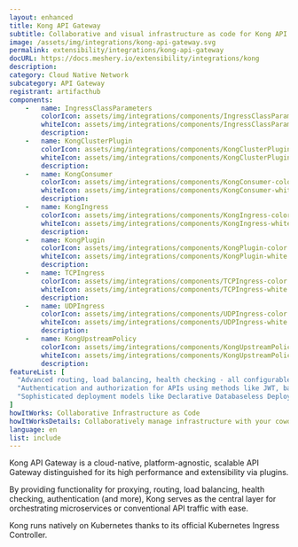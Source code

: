 ```yaml
---
layout: enhanced
title: Kong API Gateway
subtitle: Collaborative and visual infrastructure as code for Kong API Gateway
image: /assets/img/integrations/kong-api-gateway.svg
permalink: extensibility/integrations/kong-api-gateway
docURL: https://docs.meshery.io/extensibility/integrations/kong
description: 
category: Cloud Native Network
subcategory: API Gateway
registrant: artifacthub
components: 
	-	name: IngressClassParameters
		colorIcon: assets/img/integrations/components/IngressClassParameters-color.svg
		whiteIcon: assets/img/integrations/components/IngressClassParameters-white.svg
		description: 
	-	name: KongClusterPlugin
		colorIcon: assets/img/integrations/components/KongClusterPlugin-color.svg
		whiteIcon: assets/img/integrations/components/KongClusterPlugin-white.svg
		description: 
	-	name: KongConsumer
		colorIcon: assets/img/integrations/components/KongConsumer-color.svg
		whiteIcon: assets/img/integrations/components/KongConsumer-white.svg
		description: 
	-	name: KongIngress
		colorIcon: assets/img/integrations/components/KongIngress-color.svg
		whiteIcon: assets/img/integrations/components/KongIngress-white.svg
		description: 
	-	name: KongPlugin
		colorIcon: assets/img/integrations/components/KongPlugin-color.svg
		whiteIcon: assets/img/integrations/components/KongPlugin-white.svg
		description: 
	-	name: TCPIngress
		colorIcon: assets/img/integrations/components/TCPIngress-color.svg
		whiteIcon: assets/img/integrations/components/TCPIngress-white.svg
		description: 
	-	name: UDPIngress
		colorIcon: assets/img/integrations/components/UDPIngress-color.svg
		whiteIcon: assets/img/integrations/components/UDPIngress-white.svg
		description: 
	-	name: KongUpstreamPolicy
		colorIcon: assets/img/integrations/components/KongUpstreamPolicy-color.svg
		whiteIcon: assets/img/integrations/components/KongUpstreamPolicy-white.svg
		description: 
featureList: [
  "Advanced routing, load balancing, health checking - all configurable via a RESTful admin API or declarative configuration.",
  "Authentication and authorization for APIs using methods like JWT, basic auth, OAuth, ACLs and more.",
  "Sophisticated deployment models like Declarative Databaseless Deployment and Hybrid Deployment (control plane/data plane separation) without any vendor lock-in."
]
howItWorks: Collaborative Infrastructure as Code
howItWorksDetails: Collaboratively manage infrastructure with your coworkers synchronously sharing the same designs.
language: en
list: include
---
```

<p>
Kong API Gateway is a cloud-native, platform-agnostic, scalable API Gateway distinguished for its high performance and extensibility via plugins.
</p>
<p>
By providing functionality for proxying, routing, load balancing, health checking, authentication (and more), Kong serves as the central layer for orchestrating microservices or conventional API traffic with ease.
</p>
<p>
Kong runs natively on Kubernetes thanks to its official Kubernetes Ingress Controller.</p>
